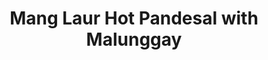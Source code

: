 ---
title: "Mang Laur Hot Pandesal with Malunggay"
url: /taguig/mang-laur-hot-pandesal-with-malunggay/
shop: Bäckerei
---